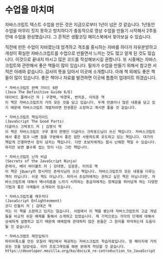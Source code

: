 # 수업을 마치며

자바스크립트 텍스트 수업을 만든 것은 지금으로부터 1년이 넘은 것 같습니다. 1년동안 수업을 마무리 짓지 못하고 방치하다가 충동적으로 영상 수업을 만들기 시작해서 2주동안에 수업을 완성했습니다. 그 흔적은 생활코딩 페이스북에서 찾아보실 수 있습니다.

직전에 만든 수업이 자바였는데 엄격하고 격조를 중시하는 자바를 하다가 자유분방하고 개성이 확실한 자바스크립트를 수업으로 만들면서 느끼는 것도 많고 알게 된 것도 많습니다. 이것으로 끝내지 마시고 많은 코드를 작성해보시길 권합니다. 또 시중에는 자바스크립트와 관련해서 좋은 책들이 많이 있습니다. 필자가 수업을 만들기 위해서 참고한 서적은 아래와 같습니다. 감사의 뜻을 담아서 이곳에 소개합니다. 아래 책 외에도 좋은 책들이 많이 있습니다. 좋은 책이나 자료를 발견하면 이곳에 틈틈이 업데이트 하겠습니다. 

    * 자바스크립트 완벽 가이드 6판
    (Java The Definitive Guide 6/E)
    데이비드 플래너건 저 | 구경택, 박경욱, 변치훈, 이의훈 역
    이 책은 자바스크립트의 거의 모든 것을 담고 있습니다. 두께 만큼이나 많은 내용을 담고 있기 때문에 자바스크립트 개발자라면 한권쯤은 소장하고 계시면 좋을 것 같습니다. 
 
    * 자바스크립트 핵심가이드
    (JavaScript The Good Parts)
    더글라스 크락포드 저 | 김명식 역
    이 책은 자바스크립트 구루 중의 한명인 더글라스 크락포드님이 쓰신 책입니다. 자바스크립트에서 좋은 점과 나쁜 점을 구분해서 좋은 점만 사용하도록 유도하고 있는 책입니다. 대가의 책답게 간결하면서 힘이 넘치는 책입니다. 다만 초보자에게는 몹시 난해한 책일 수 있습니다. 하지만 보면 볼수록 씹는 맛이 나는 그런 책입니다. 
 
    * 자바스크립트 닌자 비급
    (Secrets of the JavaScript Ninja)
    존레식, 베어 바이볼트 저 | 강대명, 김광훈, 이의호 역 
    이 책은 jQuery의 창시자인 존레식님이 쓰신 책입니다. 자바스크립트의 모든 내용을 다루는 책이 아닙니다. 쉬운 책도 아닙니다. 따라서 초심자에게는 권하고 싶은 책은 아닙니다만, 자바스크립트에 대해서 메너리즘을 느끼기 시작하는 중급자에게는 정체감을 뛰어넘게 하는 다양한 기법과 좋은 사례들이 소개되어 있습니다. 
 
    * 자바스크립트를 깨우치다
    (JavaScript Enlightenment)
    코디 린들리 저 | 김태곤 역
    저는 이 책을 소장하고 있지는 않습니다. 서점에서 이 책을 봤는데 자바스크립트의 고급 개념들을 비교적 쉬운 예제를 통해서 소개하고 있었습니다. 제 기억으로는 각각의 단계에 대해서 상세하게 설명하고 있기 때문에 애매함에 관대하지 않은 분들은 그 원리를 파악하는데 도움이 될 것 같습니다. 
 
    * 자바스크랩트 재진입하기
    파이어폭스를 만든 모질라 재단에서 제공하는 자바스크립트 학습자료입니다. 원 페이지에 거의 모든 것을 담았네요. 이미 프로그래밍을 해본 분에게 적당할 것 같습니다. 
    https://developer.mozilla.org/ko/docs/A_re-introduction_to_JavaScript
